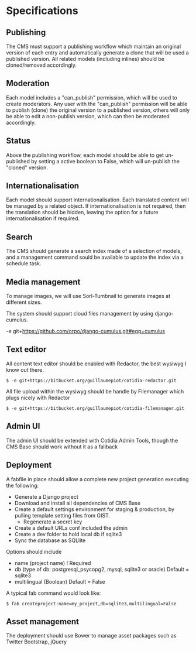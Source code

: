 Specifications
==============

Publishing
----------

The CMS must support a publishing workflow which maintain an original version of each entry and automatically generate a clone that will be used a published version.
All related models (including inlines) should be cloned/removed accordingly.


Moderation
----------

Each model includes a "can_publish" permission, which will be used to create moderators. Any user with the "can_publish" permission will be able to publish (clone) the original version to a published version, others will only be able to edit a non-publish version, which can then be moderated accordingly.


Status
------

Above the publishing workflow, each model should be able to get un-published by setting a active boolean to False, which will un-publish the "cloned" version.


Internationalisation
--------------------

Each model should support internationalisation. Each translated content will be managed by a related object. If internationalisation is not required, then the translation should be hidden, leaving the option for a future internationalisation if required. 


Search
------

The CMS should generate a search index made of a selection of models, and a management command sould be available to update the index via a schedule task.


Media management
----------------

To manage images, we will use Sorl-Tumbnail to generate images at different sizes.

The system should support cloud files management by using django-cumulus.

-e git+https://github.com/orpo/django-cumulus.git#egg=cumulus


Text editor
-----------

All content text editor should be enabled with Redactor, the best wysiwyg I know out there.

	$ -e git+https://bitbucket.org/guillaumepiot/cotidia-redactor.git

All file upload within the wysiwyg should be handle by Filemanager which plugs nicely with Redactor
  
	$ -e git+https://bitbucket.org/guillaumepiot/cotidia-filemanager.git 
	
	

Admin UI
--------

The admin UI should be extended with Cotidia Admin Tools, though the CMS Base should work without it as a fallback


Deployment
----------

A fabfile in place should allow a complete new project generation executing the following:

- Generate a Django project
- Download and install all dependencies of CMS Base
- Create a default settings environment for staging & production, by pulling template setting files from GIST.
	- Regenerate a secret key
- Create a default URLs conf included the admin
- Create a dev folder to hold local db if sqlite3
- Sync the database as SQLlite

Options should include

- name (project name) ! Required
- db (type of db: postgresql_psycopg2, mysql, sqlite3 or oracle) Default = sqlite3
- multilingual (Boolean) Default = False

A typical fab command would look like:

	$ fab createproject:name=my_project,db=sqlite3,multilingual=False
	
	
Asset management
----------------

The deployment should use Bower to manage asset packages such as Twitter Bootstrap, jQuery